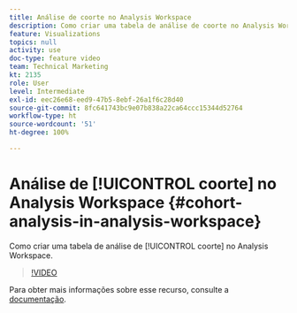 ```yaml
---
title: Análise de coorte no Analysis Workspace
description: Como criar uma tabela de análise de coorte no Analysis Workspace.
feature: Visualizations
topics: null
activity: use
doc-type: feature video
team: Technical Marketing
kt: 2135
role: User
level: Intermediate
exl-id: eec26e68-eed9-47b5-8ebf-26a1f6c28d40
source-git-commit: 8fc641743bc9e07b838a22ca64ccc15344d52764
workflow-type: ht
source-wordcount: '51'
ht-degree: 100%

---
```


# Análise de [!UICONTROL coorte] no Analysis Workspace {#cohort-analysis-in-analysis-workspace}

Como criar uma tabela de análise de [!UICONTROL coorte] no Analysis Workspace.

>[!VIDEO](https://video.tv.adobe.com/v/23990/?quality=12&learn=on)

Para obter mais informações sobre esse recurso, consulte a [documentação](https://experienceleague.adobe.com/docs/analytics/analyze/analysis-workspace/visualizations/cohort-table/cohort-analysis.html?lang=pt-BR).
